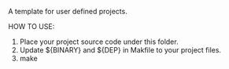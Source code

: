 A template for user defined projects.

HOW TO USE:
1. Place your project source code under this folder.
2. Update ${BINARY} and ${DEP} in Makfile to your project files.
3. make
